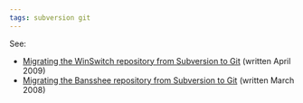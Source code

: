 ```yaml
---
tags: subversion git
---
```


See:

-   [Migrating the WinSwitch repository from Subversion to Git](/wiki/Migrating_the_WinSwitch_repository_from_Subversion_to_Git) (written April 2009)
-   [Migrating the Bansshee repository from Subversion to Git](/wiki/Migrating_the_Bansshee_repository_from_Subversion_to_Git) (written March 2008)

